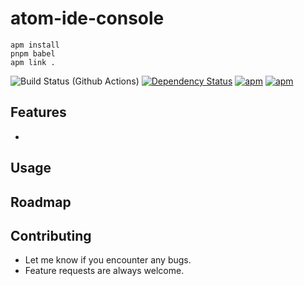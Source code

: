 # atom-ide-console

```
apm install
pnpm babel
apm link .
```

![Build Status (Github Actions)](https://github.com/atom-ide-community/atom-ide-console/workflows/CI/badge.svg)
[![Dependency Status](https://david-dm.org/atom-ide-community/atom-ide-console.svg)](https://david-dm.org/atom-ide-community/atom-ide-console)
[![apm](https://img.shields.io/apm/dm/atom-ide-console.svg)](https://github.com/atom-ide-community/atom-ide-console)
[![apm](https://img.shields.io/apm/v/atom-ide-console.svg)](https://github.com/atom-ide-community/atom-ide-console)

## Features

-

## Usage

## Roadmap

## Contributing

- Let me know if you encounter any bugs.
- Feature requests are always welcome.
